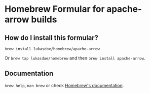 # Homebrew Formular for apache-arrow builds

## How do I install this formular?

`brew install lukasdoe/homebrew/apache-arrow`

Or `brew tap lukasdoe/homebrew` and then `brew install apache-arrow`.

## Documentation

`brew help`, `man brew` or check [Homebrew's documentation](https://docs.brew.sh).
